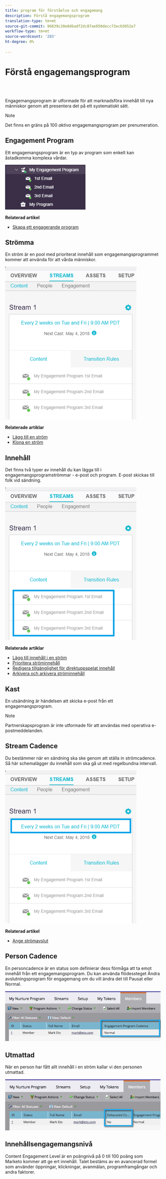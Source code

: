 ```yaml
---
title: program för förståelse och engagemang
description: Förstå engagemangsprogram
translation-type: tm+mt
source-git-commit: 96839c20e8d6adf2dc87ae050decc73ecb5052e7
workflow-type: tm+mt
source-wordcount: '283'
ht-degree: 0%

---
```



# Förstå engagemangsprogram

<br> 

Engagemangsprogram är utformade för att marknadsföra innehåll till nya människor genom att presentera det på ett systematiskt sätt.

>[!NOTE]
>
>Det finns en gräns på 100 _aktiva_ engagemangsprogram per prenumeration.

## Engagement Program

Ett engagemangsprogram är en typ av program som enkelt kan åstadkomma komplexa vårdar.

![Bild ett](/help/sky/assets/engagement-programs/understanding-engagement-programs/understanding-engagement-programs-1.png)

**Relaterad artikel**

* [Skapa ett engagerande program](/help/sky/create-an-engagement-program.md)

## Strömma

En ström är en pool med prioriterat innehåll som engagemangsprogrammet kommer att använda för att vårda människor.

![Bild två](/help/sky/assets/engagement-programs/understanding-engagement-programs/understanding-engagement-programs-2.png)

**Relaterade artiklar**

* [Lägg till en ström](/help/sky/add-a-stream-to-an-engagement-program.md)
* [Klona en ström](/help/sky/clone-a-stream.md)

## Innehåll

Det finns två typer av innehåll du kan lägga till i engagemangsprogramströmmar - e-post och program. E-post skickas till folk vid sändning.

![Bild tre](/help/sky/assets/engagement-programs/understanding-engagement-programs/understanding-engagement-programs-3.png)

**Relaterade artiklar**

* [Lägg till innehåll i en ström](/help/sky/add-content-to-an-engagement-stream.md)
* [Prioritera ströminnehåll](/help/sky/prioritize-stream-content.md)
* [Redigera tillgänglighet för direktuppspelat innehåll](/help/sky/edit-availability-of-stream-content.md)
* [Arkivera och arkivera ströminnehåll](/help/sky/archive-and-unarchive-stream-content.md)

## Kast

En utsändning är händelsen att skicka e-post från ett engagemangsprogram.

>[!NOTE]
>
>Partnerskapsprogram är inte utformade för att användas med operativa e-postmeddelanden.

## Stream Cadence

Du bestämmer när en sändning ska ske genom att ställa in strömcadence. Så här schemalägger du innehåll som ska gå ut med regelbundna intervall.

![Bild fyra](/help/sky/assets/engagement-programs/understanding-engagement-programs/understanding-engagement-programs-4.png)

**Relaterad artikel**

* [Ange strömavslut](/help/sky/set-stream-cadence.md)

## Person Cadence

En personcadence är en status som definierar dess förmåga att ta emot innehåll från ett engagemangsprogram. Du kan använda flödessteget Ändra avslutningsprogram för engagemang om du vill ändra det till Pausat eller Normal.

![Bild fem](/help/sky/assets/engagement-programs/understanding-engagement-programs/understanding-engagement-programs-5.png)

## Utmattad

När en person har fått allt innehåll i en ström kallar vi den personen utmattad.

![Bild sex](/help/sky/assets/engagement-programs/understanding-engagement-programs/understanding-engagement-programs-6.png)

## Innehållsengagemangsnivå

Content Engagement Level är en poängnivå på 0 till 100 poäng som Marketo kommer att ge ert innehåll. Talet bestäms av en avancerad formel som använder öppningar, klickningar, avanmälan, programframgångar och andra faktorer.
